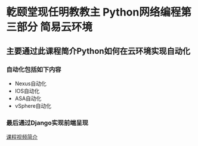 # **亁颐堂现任明教教主 Python网络编程第三部分 简易云环境**

## 主要通过此课程简介Python如何在云环境实现自动化

### 自动化包括如下内容

- Nexus自动化
- IOS自动化
- ASA自动化
- vSphere自动化

### 最后通过Django实现前端呈现

[课程视频简介](http://t.cn/ELZdCzB?m=4309964312952007&u=1390280355)
